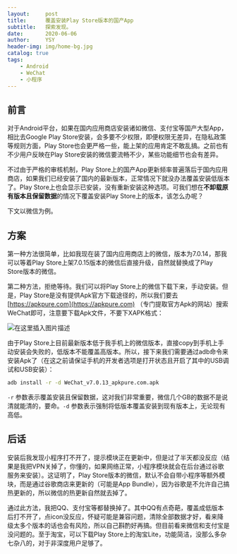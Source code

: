 ```yaml
---
layout:     post
title:      覆盖安装Play Store版本的国产App
subtitle:   探索发现。
date:       2020-06-06
author:     YSY
header-img: img/home-bg.jpg
catalog: true
tags:
    - Android
    - WeChat
    - 小程序
---
```


## 前言

对于Android平台，如果在国内应用商店安装诸如微信、支付宝等国产大型App，相比去Google Play Store安装，会多要不少权限，即便权限无差异，在隐私政策等规则方面，Play Store也会更严格一些，能上架的应用肯定不敢乱搞。之前也有不少用户反映在Play Store安装的微信要流畅不少，某些功能细节也会有差异。

不过由于严格的审核机制，Play Store上的国产App更新频率普遍落后于国内应用商店，如果我们已经安装了国内的最新版本，正常情况下就没办法覆盖安装低版本了。Play Store上也会显示已安装，没有重新安装这种选项。可我们想在**不卸载原有版本且保留数据**的情况下覆盖安装Play Store上的版本，该怎么办呢？

下文以微信为例。

## 方案

第一种方法很简单，比如我现在装了国内应用商店上的微信，版本为7.0.14，那我可以等着Play Store上架7.0.15版本的微信后直接升级，自然就替换成了Play Store版本的微信。

第二种方法，拒绝等待。我们可以将Play Store上的微信下载下来，手动安装。但是，Play Store是没有提供Apk官方下载途径的，所以我们要去 [https://apkpure.com](https://apkpure.com) （专门提取官方Apk的网站）搜索WeChat即可，注意要下载Apk文件，不要下XAPK格式：

![在这里插入图片描述](https://img-blog.csdnimg.cn/2020060612375117.png?x-oss-process=image/watermark,type_ZmFuZ3poZW5naGVpdGk,shadow_10,text_aHR0cHM6Ly9ibG9nLmNzZG4ubmV0L3lzeTk1MDgwMw==,size_16,color_FFFFFF,t_70)

由于Play Store上目前最新版本低于我手机上的微信版本，直接copy到手机上手动安装会失败的，低版本不能覆盖高版本。所以，接下来我们需要通过adb命令来安装Apk了（在这之前请保证手机的开发者选项是打开状态且开启了其中的USB调试和USB安装）：

```bash
adb install -r -d WeChat_v7.0.13_apkpure.com.apk
```

`-r` 参数表示覆盖安装且保留数据，这对我们非常重要，微信几个GB的数据不是说清就能清的，要命。`-d` 参数表示强制将低版本覆盖安装到现有版本上，无论现有高低。

## 后话

安装后我发现小程序打不开了，提示模块正在更新中，但是过了半天都没反应（结果是我把VPN关掉了，你懂的，如果网络正常，小程序模块就会在后台通过谷歌服务来安装）。这证明了，Play Store版本的微信，默认不会自带小程序等额外模块，而是通过谷歌商店来更新的（可能是App Bundle），因为谷歌是不允许自己搞热更新的，所以微信的热更新自然就去掉了。

通过此方法，我把QQ、支付宝等都替换掉了。其中QQ有点奇葩，覆盖成低版本后打不开了，点icon没反应，怀疑可能是兼容问题，清除全部数据才好，看来降级太多个版本的话也会有风险，所以自己斟酌好再搞。但目前看来微信和支付宝是没问题的。至于淘宝，可以下载Play Store上的淘宝Lite，功能简洁，没那么多杂七杂八的，对于非深度用户足够了。
